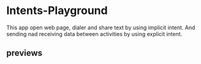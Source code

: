 # Intents-Playground
This app open web page, dialer and share text by using implicit intent. And sending nad receiving data between activities by using explicit intent.

## previews



